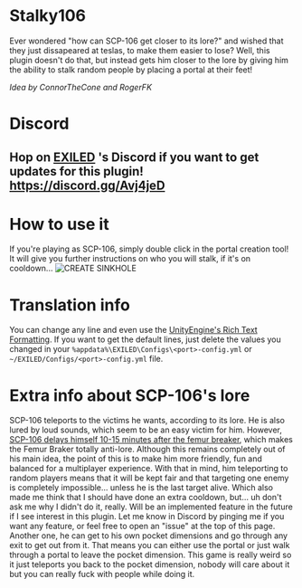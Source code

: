 # Stalky106
Ever wondered "how can SCP-106 get closer to its lore?" and wished that they just dissapeared at teslas, to make them easier to lose? Well, this plugin doesn't do that, but instead gets him closer to the lore by giving him the ability to stalk random people by placing a portal at their feet!

*Idea by ConnorTheCone and RogerFK*

# Discord
## Hop on [EXILED](https://github.com/galaxy119/EXILED) 's Discord if you want to get updates for this plugin! https://discord.gg/Avj4jeD

# How to use it

If you're playing as SCP-106, simply double click in the portal creation tool! It will give you further instructions on who you will stalk, if it's on cooldown...
![CREATE SINKHOLE](https://i.imgur.com/tQQWaGw.jpg)

# Translation info

You can change any line and even use the [UnityEngine's Rich Text Formatting](https://docs.unity3d.com/Manual/StyledText.html). If you want to get the default lines, just delete the values you changed in your `%appdata%\EXILED\Configs\<port>-config.yml` or `~/EXILED/Configs/<port>-config.yml` file.

# Extra info about SCP-106's lore

SCP-106 teleports to the victims he wants, according to its lore. He is also lured by loud sounds, which seem to be an easy victim for him. However, [SCP-106 delays himself 10-15 minutes after the femur breaker](http://www.scp-wiki.net/once-but-not-now), which makes the Femur Braker totally anti-lore. Although this remains completely out of his main idea, the point of this is to make him more friendly, fun and balanced for a multiplayer experience. With that in mind, him teleporting to random players means that it will be kept fair and that targeting one enemy is completely impossible... unless he is the last target alive. Which also made me think that I should have done an extra cooldown, but... uh don't ask me why I didn't do it, really. Will be an implemented feature in the future if I see interest in this plugin. Let me know in Discord by pinging me if you want any feature, or feel free to open an "issue" at the top of this page.
Another one, he can get to his own pocket dimensions and go through any exit to get out from it. That means you can either use the portal or just walk through a portal to leave the pocket dimension. This game is really weird so it just teleports you back to the pocket dimension, nobody will care about it but you can really fuck with people while doing it.
